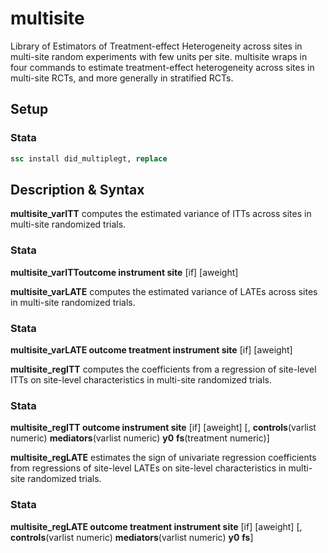 # multisite
Library of Estimators of Treatment-effect Heterogeneity across sites in multi-site random experiments with few units per site.
multisite wraps in four commands to estimate treatment-effect heterogeneity across sites in multi-site RCTs, and more generally in stratified RCTs.

## Setup
### Stata
```stata
ssc install did_multiplegt, replace
```

## Description & Syntax
**multisite_varITT** computes the estimated variance of ITTs across sites in multi-site randomized trials.
### Stata
**multisite_varITToutcome instrument site** [if] [aweight]

**multisite_varLATE** computes the estimated variance of LATEs across sites in multi-site randomized trials.
### Stata
**multisite_varLATE outcome treatment instrument site** [if] [aweight]

**multisite_regITT** computes the coefficients from a regression of site-level ITTs on site-level characteristics in multi-site randomized trials.
### Stata
**multisite_regITT outcome instrument site** [if] [aweight] [, **controls**(varlist numeric) **mediators**(varlist numeric) **y0** **fs**(treatment numeric)]

**multisite_regLATE** estimates the sign of univariate regression coefficients from regressions of site-level LATEs on site-level characteristics in multi-site randomized trials.
### Stata
**multisite_regLATE outcome treatment instrument site** [if] [aweight] [, **controls**(varlist numeric) **mediators**(varlist numeric) **y0** **fs**]

